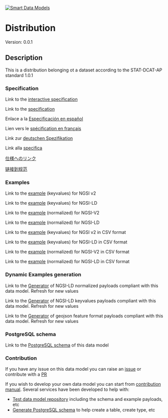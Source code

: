 [![Smart Data Models](https://smartdatamodels.org/wp-content/uploads/2022/01/SmartDataModels_logo.png "Logo")](https://smartdatamodels.org)
# Distribution
Version: 0.0.1

## Description 

This is a distribution belonging ot a dataset according to the STAT-DCAT-AP standard 1.0.1
### Specification

Link to the [interactive specification](https://swagger.lab.fiware.org/?url=https://smart-data-models.github.io/dataModel.STAT-DCAT-AP/Distribution/swagger.yaml)

Link to the [specification](https://github.com/smart-data-models/dataModel.STAT-DCAT-AP/blob/master/Distribution/doc/spec.md)

Enlace a la [Especificación en español](https://github.com/smart-data-models/dataModel.STAT-DCAT-AP/blob/master/Distribution/doc/spec_ES.md)

Lien vers le [spécification en français](https://github.com/smart-data-models/dataModel.STAT-DCAT-AP/blob/master/Distribution/doc/spec_FR.md)

Link zur [deutschen Spezifikation](https://github.com/smart-data-models/dataModel.STAT-DCAT-AP/blob/master/Distribution/doc/spec_DE.md)

Link alla [specifica](https://github.com/smart-data-models/dataModel.STAT-DCAT-AP/blob/master/Distribution/doc/spec_IT.md)

[仕様へのリンク](https://github.com/smart-data-models/dataModel.STAT-DCAT-AP/blob/master/Distribution/doc/spec_JA.md)

[链接到规范](https://github.com/smart-data-models/dataModel.STAT-DCAT-AP/blob/master/Distribution/doc/spec_ZH.md)
### Examples

Link to the [example](https://smart-data-models.github.io/dataModel.STAT-DCAT-AP/Distribution/examples/example.json) (keyvalues) for NGSI v2

Link to the [example](https://smart-data-models.github.io/dataModel.STAT-DCAT-AP/Distribution/examples/example.jsonld) (keyvalues) for NGSI-LD

Link to the [example](https://smart-data-models.github.io/dataModel.STAT-DCAT-AP/Distribution/examples/example-normalized.json) (normalized) for NGSI-V2

Link to the [example](https://smart-data-models.github.io/dataModel.STAT-DCAT-AP/Distribution/examples/example-normalized.jsonld) (normalized) for NGSI-LD

Link to the [example](https://smart-data-models.github.io/dataModel.STAT-DCAT-AP/Distribution/examples/example.json.csv) (keyvalues) for NGSI v2 in CSV format

Link to the [example](https://smart-data-models.github.io/dataModel.STAT-DCAT-AP/Distribution/examples/example.jsonld.csv) (keyvalues) for NGSI-LD in CSV format

Link to the [example](https://smart-data-models.github.io/dataModel.STAT-DCAT-AP/Distribution/examples/example-normalized.json.csv) (normalized) for NGSI-V2 in CSV format

Link to the [example](https://smart-data-models.github.io/dataModel.STAT-DCAT-AP/Distribution/examples/example-normalized.jsonld.csv) (normalized) for NGSI-LD in CSV format
### Dynamic Examples generation

Link to the [Generator](https://smartdatamodels.org/extra/ngsi-ld_generator.php?schemaUrl=https://raw.githubusercontent.com/smart-data-models/dataModel.STAT-DCAT-AP/master/Distribution/schema.json&email=info@smartdatamodels.org) of NGSI-LD normalized payloads compliant with this data model. Refresh for new values

Link to the [Generator](https://smartdatamodels.org/extra/ngsi-ld_generator_keyvalues.php?schemaUrl=https://raw.githubusercontent.com/smart-data-models/dataModel.STAT-DCAT-AP/master/Distribution/schema.json&email=info@smartdatamodels.org) of NGSI-LD keyvalues payloads compliant with this data model. Refresh for new values

Link to the [Generator](https://smartdatamodels.org/extra/geojson_features_generator.php?schemaUrl=https://raw.githubusercontent.com/smart-data-models/dataModel.STAT-DCAT-AP/master/Distribution/schema.json&email=info@smartdatamodels.org) of geojson feature format payloads compliant with this data model. Refresh for new values
### PostgreSQL schema

Link to the [PostgreSQL schema](https://smart-data-models.github.io/dataModel.STAT-DCAT-AP/Distribution/schema.sql) of this data model
### Contribution

 If you have any issue on this data model you can raise an [issue](https://github.com/smart-data-models/dataModel.STAT-DCAT-AP/issues)  or contribute with a [PR](https://github.com/smart-data-models/dataModel.STAT-DCAT-AP/pulls)

 If you wish to develop your own data model you can start from [contribution manual](https://bit.ly/contribution_manual). Several services have been developed to help with: 
 - [Test data model repository](https://smartdatamodels.org/index.php/data-models-contribution-api/) including the schema and example payloads, etc
 - [Generate PostgreSQL schema](https://smartdatamodels.org/index.php/sql-service/) to help create a table, create type, etc